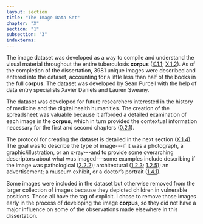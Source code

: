 ```yaml
---
layout: section
title: "The Image Data Set"
chapter: "X"
section: "1"
subsection: "3"
indexterms: 
---
```


The image dataset was developed as a way to compile and understand the visual material throughout the entire tuberculosis <span data-tooltip aria-haspopup="true" class="has-tip" data-disable-hover="false" tabindex="1" title="A corpus refers to a collection of texts used for computational analysis."><b>corpus</b></span> (<a href="{{ site.baseurl }}/dissertation/X_1_1}}">X.1.1</a>; <a href="{{ site.baseurl }}/dissertation/X_1_2}}">X.1.2</a>). As of the completion of the dissertation, 3981 unique images were described and entered into the dataset, accounting for a little less than half of the books in the full <span data-tooltip aria-haspopup="true" class="has-tip" data-disable-hover="false" tabindex="1" title="A corpus refers to a collection of texts used for computational analysis."><b>corpus</b></span>. The dataset was developed by Sean Purcell with the help of data entry specialists Xavier Daniels and Lauren Sweany.

The dataset was developed for future researchers interested in the history of medicine and the digital health humanities. The creation of the spreadsheet was valuable because it afforded a detailed examination of each image in the <span data-tooltip aria-haspopup="true" class="has-tip" data-disable-hover="false" tabindex="1" title="A corpus refers to a collection of texts used for computational analysis."><b>corpus</b></span>, which in turn provided the contextual information necessary for the first and second chapters (<a href="{{ site.baseurl }}/dissertation/0_2_1}}">0.2.1</a>).

The protocol for creating the dataset is detailed in the next section (<a href="{{ site.baseurl }}/dissertation/X_1_4}}">X.1.4</a>). The goal was to describe the type of image---if it was a photograph, a graphic/illustration, or an x-ray---and to provide some overarching descriptors about what was imaged---some examples include describing if the image was pathological (<a href="{{ site.baseurl }}/dissertation/2_2_2}}">2.2.2</a>); architectural (<a href="{{ site.baseurl }}/dissertation/1_2_3}}">1.2.3</a>; <a href="{{ site.baseurl }}/dissertation/1_2_5}}">1.2.5</a>); an advertisement; a museum exhibit, or a doctor’s portrait (<a href="{{ site.baseurl }}/dissertation/1_4_1}}">1.4.1</a>).

Some images were included in the dataset but otherwise removed from the larger collection of images because they depicted children in vulnerable positions. Those all have the tag of explicit. I chose to remove those images early in the process of developing the image <span data-tooltip aria-haspopup="true" class="has-tip" data-disable-hover="false" tabindex="1" title="A corpus refers to a collection of texts used for computational analysis."><b>corpus</b></span>, so they did not have a major influence on some of the observations made elsewhere in this dissertation.